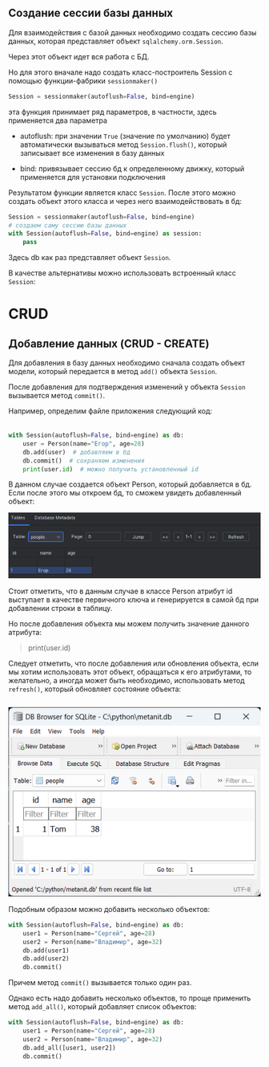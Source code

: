 ## Создание сессии базы данных

Для взаимодействия с базой данных необходимо создать сессию базы данных, которая представляет объект `sqlalchemy.orm.Session`. 

Через этот объект идет вся работа с БД.

Но для этого вначале надо создать класс-построитель Session с помощью функции-фабрики `sessionmaker()`


```python
Session = sessionmaker(autoflush=False, bind=engine)
```

эта функция принимает ряд параметров, в частности, здесь применяется два параметра

* autoflush: при значении `True` (значение по умолчанию) будет автоматически вызываться метод `Session.flush()`, который записывает все изменения в базу данных

* bind: привязывает сессию бд к определенному движку, который применяется для установки подключения

Результатом функции является класс `Session`. 
После этого можно создать объект этого класса и через него взаимодействовать в бд:

```python
Session = sessionmaker(autoflush=False, bind=engine)
# создаем саму сессию базы данных
with Session(autoflush=False, bind=engine) as session:
    pass
```

Здесь db как раз представляет объект `Session`.

В качестве альтернативы можно использовать встроенный класс `Session`:

# CRUD

## Добавление данных (CRUD - CREATE)

Для добавления в базу данных необходимо сначала создать объект модели, который передается в метод `add()` объекта `Session`. 

После добавления для подтверждения изменений у объекта `Session` вызывается метод `commit()`.

Например, определим файле приложения следующий код:

```python

with Session(autoflush=False, bind=engine) as db:
    user = Person(name="Егор", age=28)
    db.add(user)  # добавляем в бд
    db.commit()  # сохраняем изменения
    print(user.id)  # можно получить установленный id
```


В данном случае создается объект Person, который добавляется в бд. Если после этого мы откроем бд, то сможем увидеть добавленный объект:

![](img/bd-1.png)

Стоит отметить, что в данным случае в классе Person атрибут id выступает в качестве первичного ключа и генерируется в самой бд при добавлении строки в таблицу. 

Но после добавления объекта мы можем получить значение данного атрибута:

>  print(user.id)  

Следует отметить, что после добавления или обновления объекта, если мы хотим использовать этот объект, обращаться к его атрибутами, то желательно, а иногда может быть необходимо, использовать метод `refresh()`, который обновляет состояние объекта:

```python


```

![](img/orm-3.png)


Подобным образом можно добавить несколько объектов:

```python
with Session(autoflush=False, bind=engine) as db:
    user1 = Person(name="Сергей", age=28)
    user2 = Person(name="Владимир", age=32)
    db.add(user1)
    db.add(user2)
    db.commit()

```

Причем метод `commit()` вызывается только один раз.

Однако есть надо добавить несколько объектов, то проще применить метод `add_all()`, который добавляет список объектов:

```python
with Session(autoflush=False, bind=engine) as db:
    user1 = Person(name="Сергей", age=28)
    user2 = Person(name="Владимир", age=32)
    db.add_all([user1, user2])
    db.commit()
```

